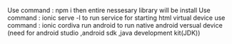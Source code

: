 
Use command : npm i                       then entire nessesary library will be install
Use command : ionic serve -l              to run service for starting html virtual device
use command : ionic cordiva run android   to run native android versual device (need for android studio ,android sdk ,java development kit(JDK)) 